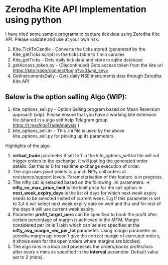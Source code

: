 # Zerodha Kite API Implementation using python
I have tried some sample programs to capture tick data using Zerodha Kite API. Please validate and use at your own risk.

1. Kite_TickToCandle - Converts the ticks stored (generated by the Kite_getTicks script) in the ticks table to 1 min candles<br>
2. Kite_getTicks - Gets daily tick data and store in sqlite database<br>
3. getAccess_token.py - (Discontinued) Gets access token from the kite url https://kite.trade/connect/login?v=3&api_key=  
4. GetInstrumentsDaily - Gets daily NSE instruments data through Zerodha Kite API

Below is the option selling Algo (WIP):
---------------------------------------
1. kite_options_sell.py - Option Selling program based on Mean Reversion approach (wip). Please ensure that you have a working kite extension file (shared in a algo self help Telegram group https://t.me/AlgoTradeAnalysis ) 
2. kite_options_sell.ini - This .ini file is used by the above kite_options_sell.py for picking up its parameters.

Highlights of the algo:
1. <b>virtual_trade</b> parameter if set to 1 in the kite_options_sell.ini file will not trigger orders to the exchange. It will just log the generated order details. Set this to 0 for realtime exchange execution of order.
2. The algo uses pivot points to punch Nifty call orders at resistance/support levels. Parameterisation of this feature is in progress.
3. The nifty call is selected based on the following .ini parameters:
  => <b>nifty_ce_max_price_limit</b> is the limit price for the call option
  => <b>next_week_expiry_days</b> is the list of days for which next week expiry needs to be selected insted of current week. E.g if this parameter is set to 3,4 
  it will select next week expiry date on wed and thu and for rest of the days it will use current week expiry. 
4. Parameter <b>profit_target_perc</b> can be specified to book the profit after certain percentage of margin is achieved in the MTM. Margin considered per lot is 1 lakh which can be also specified at the <b>nifty_avg_margin_req_per_lot</b> parameter. Using margin parameter as zerodha margin api doesn't give the correct margin of executed orders, it shows even for the open orders where margins are blocked.    
5. The algo runs in a loop and processes the orders/books profits/loss after every x mins as specified in the <b>interval</b> parameter. Default value set to 2 (mins).   
